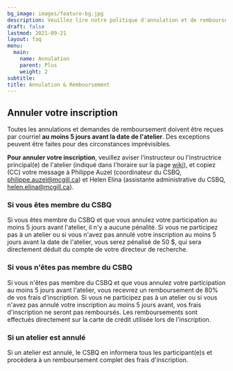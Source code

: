 ```yaml
---
bg_image: images/feature-bg.jpg
description: Veuillez lire notre politique d'annulation et de remboursement avant de vous inscrire à un atelier.
draft: false
lastmod: 2021-09-21
layout: faq
menu:
  main:
    name: Annulation
    parent: Plus
    weight: 2
subtitle: 
title: Annulation & Remboursement
---
```


## Annuler votre inscription

Toutes les annulations et demandes de remboursement doivent être reçues par courriel **au moins 5 jours avant la date de l'atelier**. Des exceptions peuvent être faites pour des circonstances imprévisibles. 

**Pour annuler votre inscription**, veuillez aviser l'instructeur ou l'instructrice principal(e) de l'atelier (indiqué dans l'horaire sur la page <a href = "https://wiki.qcbs.ca/r">wiki</a>), et copiez (CC) votre message à Philippe Auzel (coordinateur du CSBQ, <philippe.auzel@mcgill.ca>) et Helen Elina (assistante administrative du CSBQ, <helen.elina@mcgill.ca>).
 
### Si vous êtes membre du CSBQ

Si vous êtes membre du CSBQ et que vous annulez votre participation au moins 5 jours avant l'atelier, il n'y a aucune pénalité. Si vous ne participez pas à un atelier ou si vous n'avez pas annulé votre inscription au moins 5 jours avant la date de l'atelier, vous serez pénalisé de 50 $, qui sera directement déduit du compte de votre directeur de recherche.

### Si vous n'êtes pas membre du CSBQ

Si vous n'êtes pas membre du CSBQ et que vous annulez votre participation au moins 5 jours avant l'atelier, vous recevrez un remboursement de 80% de vos frais d'inscription. Si vous ne participez pas à un atelier ou si vous n'avez pas annulé votre inscription au moins 5 jours avant, vos frais d'inscription ne seront pas remboursés. Les remboursements sont effectués directement sur la carte de crédit utilisée lors de l'inscription.

### Si un atelier est annulé

Si un atelier est annulé, le CSBQ en informera tous les participant(e)s et procèdera à un remboursement complet des frais d'inscription.
